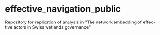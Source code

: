 # effective_navigation_public
 Repository for replication of analysis in "The network embedding of effec-tive actors in Swiss wetlands governance"
